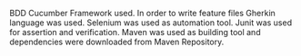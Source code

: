 BDD Cucumber Framework used. In order to write feature files Gherkin language was used. 
Selenium was used as automation tool.
Junit was used for assertion and verification.
Maven was used as building tool and dependencies were downloaded from Maven Repository.
